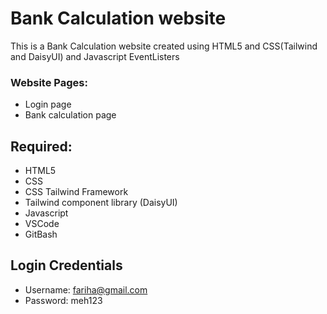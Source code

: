 # Bank Calculation website

This is a Bank Calculation website created using HTML5 and CSS(Tailwind and DaisyUI) and Javascript EventListers

### Website Pages:

- Login page
- Bank calculation page

## Required:
- HTML5
- CSS
- CSS Tailwind Framework
- Tailwind component library (DaisyUI)
- Javascript
- VSCode
- GitBash

## Login Credentials

- Username: fariha@gmail.com
- Password: meh123
